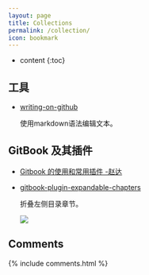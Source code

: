 ```yaml
---
layout: page
title: Collections
permalink: /collection/
icon: bookmark
---
```


* content
{:toc}

## 工具

* [writing-on-github](https://help.github.com/categories/writing-on-github)

    使用markdown语法编辑文本。

## GitBook 及其插件

* [Gitbook 的使用和常用插件 -赵达](http://zhaoda.net/2015/11/09/gitbook-plugins/)
* [gitbook-plugin-expandable-chapters](https://plugins.gitbook.com/plugin/expandable-chapters)

    折叠左侧目录章节。

    ![](http://ww4.sinaimg.cn/large/7011d6cfjw1f08kmplbj1j20gn05l0tk.jpg)

## Comments

{% include comments.html %}
